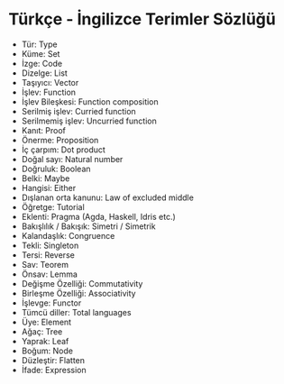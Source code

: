 # Türkçe - İngilizce Terimler Sözlüğü

* Tür: Type
* Küme: Set
* İzge: Code
* Dizelge: List
* Taşıyıcı: Vector
* İşlev: Function
* İşlev Bileşkesi: Function composition
* Serilmiş işlev: Curried function
* Serilmemiş işlev: Uncurried function
* Kanıt: Proof
* Önerme: Proposition
* İç çarpım: Dot product
* Doğal sayı: Natural number
* Doğruluk: Boolean
* Belki: Maybe
* Hangisi: Either
* Dışlanan orta kanunu: Law of excluded middle
* Öğretge: Tutorial
* Eklenti: Pragma (Agda, Haskell, Idris etc.)
* Bakışlılık / Bakışık: Simetri / Simetrik
* Kalandaşlık: Congruence 
* Tekli: Singleton
* Tersi: Reverse
* Sav: Teorem
* Önsav: Lemma
* Değişme Özelliği: Commutativity
* Birleşme Özelliği: Associativity
* İşlevge: Functor
* Tümcü diller: Total languages
* Üye: Element
* Ağaç: Tree
* Yaprak: Leaf
* Boğum: Node
* Düzleştir: Flatten
* İfade: Expression

